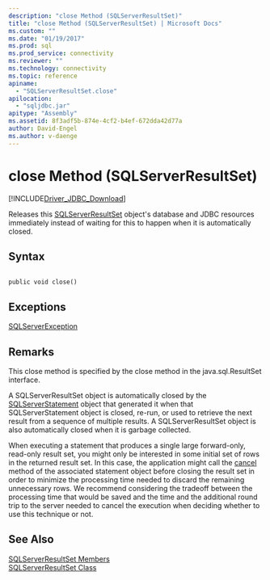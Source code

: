 ```yaml
---
description: "close Method (SQLServerResultSet)"
title: "close Method (SQLServerResultSet) | Microsoft Docs"
ms.custom: ""
ms.date: "01/19/2017"
ms.prod: sql
ms.prod_service: connectivity
ms.reviewer: ""
ms.technology: connectivity
ms.topic: reference
apiname: 
  - "SQLServerResultSet.close"
apilocation: 
  - "sqljdbc.jar"
apitype: "Assembly"
ms.assetid: 8f3adf5b-874e-4cf2-b4ef-672dda42d77a
author: David-Engel
ms.author: v-daenge
---
```

# close Method (SQLServerResultSet)
[!INCLUDE[Driver_JDBC_Download](../../../includes/driver_jdbc_download.md)]

  Releases this [SQLServerResultSet](../../../connect/jdbc/reference/sqlserverresultset-class.md) object's database and JDBC resources immediately instead of waiting for this to happen when it is automatically closed.  
  
## Syntax  
  
```  
  
public void close()  
```  
  
## Exceptions  
 [SQLServerException](../../../connect/jdbc/reference/sqlserverexception-class.md)  
  
## Remarks  
 This close method is specified by the close method in the java.sql.ResultSet interface.  
  
 A SQLServerResultSet object is automatically closed by the [SQLServerStatement](../../../connect/jdbc/reference/sqlserverstatement-class.md) object that generated it when that SQLServerStatement object is closed, re-run, or used to retrieve the next result from a sequence of multiple results. A SQLServerResultSet object is also automatically closed when it is garbage collected.  
  
 When executing a statement that produces a single large forward-only, read-only result set, you might only be interested in some initial set of rows in the returned result set. In this case, the application might call the [cancel](../../../connect/jdbc/reference/cancel-method-sqlserverstatement.md) method of the associated statement object before closing the result set in order to minimize the processing time needed to discard the remaining unnecessary rows. We recommend considering the tradeoff between the processing time that would be saved and the time and the additional round trip to the server needed to cancel the execution when deciding whether to use this technique or not.  
  
## See Also  
 [SQLServerResultSet Members](../../../connect/jdbc/reference/sqlserverresultset-members.md)   
 [SQLServerResultSet Class](../../../connect/jdbc/reference/sqlserverresultset-class.md)  
  
  
